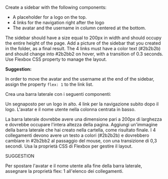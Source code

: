 Create a sidebar with the following components:

- A placeholder for a logo on the top.
- 4 links for the navigation right after the logo
- The avatar and the username in column centered at the bottom.

The sidebar should have a size equal to 200px in width and should occupy the entire height of the page. Add a picture of the sidebar that you created in the folder, as a final result. The 4 links must have a color text (#2b2b2b) and should change into #2b2bb2 on hover, with a transition of 0.3 seconds. Use Flexbox CSS property to manage the layout.

**Suggestion:**

In order to move the avatar and the username at the end of the sidebar, assign the property `flex: 1` to the link list.


Crea una barra laterale con i seguenti componenti:

Un segnaposto per un logo in alto.
4 link per la navigazione subito dopo il logo.
L'avatar e il nome utente nella colonna centrata in basso.

La barra laterale dovrebbe avere una dimensione pari a 200px di larghezza e dovrebbe occupare l'intera altezza della pagina. Aggiungi un'immagine della barra laterale che hai creato nella cartella, come risultato finale. I 4 collegamenti devono avere un testo a colori (#2b2b2b) e dovrebbero cambiare in #2b2bb2 al passaggio del mouse, con una transizione di 0,3 secondi. Usa la proprietà CSS di Flexbox per gestire il layout.

SUGGESTION

Per spostare l'avatar e il nome utente alla fine della barra laterale, assegnare la proprietà flex: 1 all'elenco dei collegamenti.